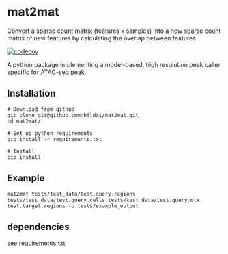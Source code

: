 # mat2mat
Convert a sparse count matrix (features x samples) into a new sparse count matrix of new features by calculating the overlap between features

<!-- badges: start -->
[![codecov](https://codecov.io/gh/hfldai/mat2mat/branch/main/graph/badge.svg?token=XCEMPOM53X)](https://codecov.io/gh/hfldai/mat2mat)
<!-- badges: end -->

A python package implementing a model-based, high resolution peak caller specific for ATAC-seq peak.

## Installation
```
# Download from github
git clone git@github.com:hfldai/mat2mat.git
cd mat2mat/

# Set up python requirements
pip install -r requirements.txt

# Install
pip install
```

## Example
```
mat2mat tests/test_data/test.query.regions tests/test_data/test.query.cells tests/test_data/test.query.mtx test.target.regions -o tests/example_output
```

## dependencies
see [requirements.txt](https://github.com/hfldai/mat2mat/blob/main/requirements.txt)
